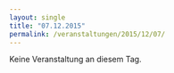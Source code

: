 ```yaml
---
layout: single
title: "07.12.2015"
permalink: /veranstaltungen/2015/12/07/
---
```


Keine Veranstaltung an diesem Tag.
